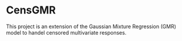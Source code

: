 # CensGMR
This project is an extension of the Gaussian Mixture Regression (GMR) model to handel censored multivariate responses.
